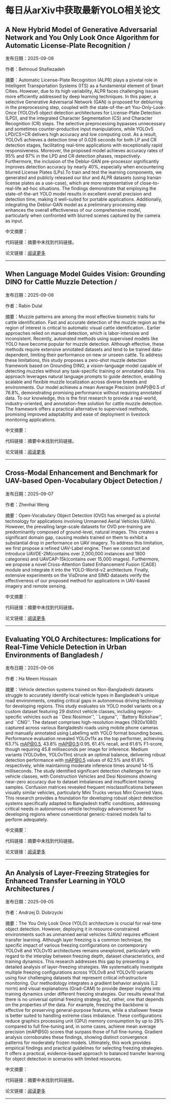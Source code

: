 # 每日从arXiv中获取最新YOLO相关论文


## A New Hybrid Model of Generative Adversarial Network and You Only Look Once Algorithm for Automatic License\-Plate Recognition / 

发布日期：2025-09-08

作者：Behnoud Shafiezadeh

摘要：Automatic License\-Plate Recognition \(ALPR\) plays a pivotal role in Intelligent Transportation Systems \(ITS\) as a fundamental element of Smart Cities. However, due to its high variability, ALPR faces challenging issues more efficiently addressed by deep learning techniques. In this paper, a selective Generative Adversarial Network \(GAN\) is proposed for deblurring in the preprocessing step, coupled with the state\-of\-the\-art You\-Only\-Look\-Once \(YOLO\)v5 object detection architectures for License\-Plate Detection \(LPD\), and the integrated Character Segmentation \(CS\) and Character Recognition \(CR\) steps. The selective preprocessing bypasses unnecessary and sometimes counter\-productive input manipulations, while YOLOv5 LPD/CS\+CR delivers high accuracy and low computing cost. As a result, YOLOv5 achieves a detection time of 0.026 seconds for both LP and CR detection stages, facilitating real\-time applications with exceptionally rapid responsiveness. Moreover, the proposed model achieves accuracy rates of 95% and 97% in the LPD and CR detection phases, respectively. Furthermore, the inclusion of the Deblur\-GAN pre\-processor significantly improves detection accuracy by nearly 40%, especially when encountering blurred License Plates \(LPs\).To train and test the learning components, we generated and publicly released our blur and ALPR datasets \(using Iranian license plates as a use\-case\), which are more representative of close\-to\-real\-life ad\-hoc situations. The findings demonstrate that employing the state\-of\-the\-art YOLO model results in excellent overall precision and detection time, making it well\-suited for portable applications. Additionally, integrating the Deblur\-GAN model as a preliminary processing step enhances the overall effectiveness of our comprehensive model, particularly when confronted with blurred scenes captured by the camera as input.

中文摘要：


代码链接：摘要中未找到代码链接。

论文链接：[阅读更多](http://arxiv.org/abs/2509.06868v1)

---


## When Language Model Guides Vision: Grounding DINO for Cattle Muzzle Detection / 

发布日期：2025-09-08

作者：Rabin Dulal

摘要：Muzzle patterns are among the most effective biometric traits for cattle identification. Fast and accurate detection of the muzzle region as the region of interest is critical to automatic visual cattle identification.. Earlier approaches relied on manual detection, which is labor\-intensive and inconsistent. Recently, automated methods using supervised models like YOLO have become popular for muzzle detection. Although effective, these methods require extensive annotated datasets and tend to be trained data\-dependent, limiting their performance on new or unseen cattle. To address these limitations, this study proposes a zero\-shot muzzle detection framework based on Grounding DINO, a vision\-language model capable of detecting muzzles without any task\-specific training or annotated data. This approach leverages natural language prompts to guide detection, enabling scalable and flexible muzzle localization across diverse breeds and environments. Our model achieves a mean Average Precision \(mAP\)@0.5 of 76.8%, demonstrating promising performance without requiring annotated data. To our knowledge, this is the first research to provide a real\-world, industry\-oriented, and annotation\-free solution for cattle muzzle detection. The framework offers a practical alternative to supervised methods, promising improved adaptability and ease of deployment in livestock monitoring applications.

中文摘要：


代码链接：摘要中未找到代码链接。

论文链接：[阅读更多](http://arxiv.org/abs/2509.06427v1)

---


## Cross\-Modal Enhancement and Benchmark for UAV\-based Open\-Vocabulary Object Detection / 

发布日期：2025-09-07

作者：Zhenhai Weng

摘要：Open\-Vocabulary Object Detection \(OVD\) has emerged as a pivotal technology for applications involving Unmanned Aerial Vehicles \(UAVs\). However, the prevailing large\-scale datasets for OVD pre\-training are predominantly composed of ground\-level, natural images. This creates a significant domain gap, causing models trained on them to exhibit a substantial drop in performance on UAV imagery. To address this limitation, we first propose a refined UAV\-Label engine. Then we construct and introduce UAVDE\-2M\(contains over 2,000,000 instances and 1800 categories\) and UAVCAP\-15k\(contains over 15,000 images\). Furthermore, we propose a novel Cross\-Attention Gated Enhancement Fusion \(CAGE\) module and integrate it into the YOLO\-World\-v2 architecture. Finally, extensive experiments on the VisDrone and SIMD datasets verify the effectiveness of our proposed method for applications in UAV\-based imagery and remote sensing.

中文摘要：


代码链接：摘要中未找到代码链接。

论文链接：[阅读更多](http://arxiv.org/abs/2509.06011v1)

---


## Evaluating YOLO Architectures: Implications for Real\-Time Vehicle Detection in Urban Environments of Bangladesh / 

发布日期：2025-09-06

作者：Ha Meem Hossain

摘要：Vehicle detection systems trained on Non\-Bangladeshi datasets struggle to accurately identify local vehicle types in Bangladesh's unique road environments, creating critical gaps in autonomous driving technology for developing regions. This study evaluates six YOLO model variants on a custom dataset featuring 29 distinct vehicle classes, including region\-specific vehicles such as \`\`Desi Nosimon'', \`\`Leguna'', \`\`Battery Rickshaw'', and \`\`CNG''. The dataset comprises high\-resolution images \(1920x1080\) captured across various Bangladeshi roads using mobile phone cameras and manually annotated using LabelImg with YOLO format bounding boxes. Performance evaluation revealed YOLOv11x as the top performer, achieving 63.7% mAP@0.5, 43.8% mAP@0.5:0.95, 61.4% recall, and 61.6% F1\-score, though requiring 45.8 milliseconds per image for inference. Medium variants \(YOLOv8m, YOLOv11m\) struck an optimal balance, delivering robust detection performance with mAP@0.5 values of 62.5% and 61.8% respectively, while maintaining moderate inference times around 14\-15 milliseconds. The study identified significant detection challenges for rare vehicle classes, with Construction Vehicles and Desi Nosimons showing near\-zero accuracy due to dataset imbalances and insufficient training samples. Confusion matrices revealed frequent misclassifications between visually similar vehicles, particularly Mini Trucks versus Mini Covered Vans. This research provides a foundation for developing robust object detection systems specifically adapted to Bangladesh traffic conditions, addressing critical needs in autonomous vehicle technology advancement for developing regions where conventional generic\-trained models fail to perform adequately.

中文摘要：


代码链接：摘要中未找到代码链接。

论文链接：[阅读更多](http://arxiv.org/abs/2509.05652v1)

---


## An Analysis of Layer\-Freezing Strategies for Enhanced Transfer Learning in YOLO Architectures / 

发布日期：2025-09-05

作者：Andrzej D. Dobrzycki

摘要：The You Only Look Once \(YOLO\) architecture is crucial for real\-time object detection. However, deploying it in resource\-constrained environments such as unmanned aerial vehicles \(UAVs\) requires efficient transfer learning. Although layer freezing is a common technique, the specific impact of various freezing configurations on contemporary YOLOv8 and YOLOv10 architectures remains unexplored, particularly with regard to the interplay between freezing depth, dataset characteristics, and training dynamics. This research addresses this gap by presenting a detailed analysis of layer\-freezing strategies. We systematically investigate multiple freezing configurations across YOLOv8 and YOLOv10 variants using four challenging datasets that represent critical infrastructure monitoring. Our methodology integrates a gradient behavior analysis \(L2 norm\) and visual explanations \(Grad\-CAM\) to provide deeper insights into training dynamics under different freezing strategies. Our results reveal that there is no universal optimal freezing strategy but, rather, one that depends on the properties of the data. For example, freezing the backbone is effective for preserving general\-purpose features, while a shallower freeze is better suited to handling extreme class imbalance. These configurations reduce graphics processing unit \(GPU\) memory consumption by up to 28% compared to full fine\-tuning and, in some cases, achieve mean average precision \(mAP@50\) scores that surpass those of full fine\-tuning. Gradient analysis corroborates these findings, showing distinct convergence patterns for moderately frozen models. Ultimately, this work provides empirical findings and practical guidelines for selecting freezing strategies. It offers a practical, evidence\-based approach to balanced transfer learning for object detection in scenarios with limited resources.

中文摘要：


代码链接：摘要中未找到代码链接。

论文链接：[阅读更多](http://arxiv.org/abs/2509.05490v1)

---

